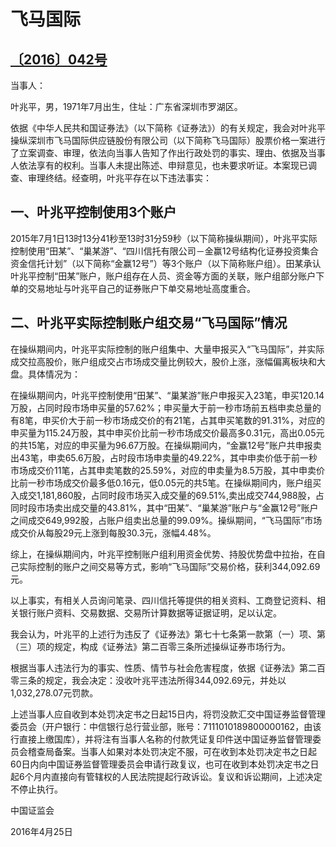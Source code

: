 # 飞马国际


## [〔2016〕042号](http://www.csrc.gov.cn/pub/zjhpublic/G00306212/201605/t20160505_296878.htm)



当事人：

叶兆平，男，1971年7月出生，住址：广东省深圳市罗湖区。

依据《中华人民共和国证券法》（以下简称《证券法》）的有关规定，我会对叶兆平操纵深圳市飞马国际供应链股份有限公司（以下简称飞马国际）股票价格一案进行了立案调查、审理，依法向当事人告知了作出行政处罚的事实、理由、依据及当事人依法享有的权利。当事人未提出陈述、申辩意见，也未要求听证。本案现已调查、审理终结。经查明，叶兆平存在以下违法事实：

## 一、叶兆平控制使用3个账户

2015年7月1日13时13分41秒至13时31分59秒（以下简称操纵期间），叶兆平实际控制使用“田某”、“巢某游”、“四川信托有限公司－金赢12号结构化证券投资集合资金信托计划”（以下简称“金赢12号”）等3个账户（以下简称账户组）。田某承认叶兆平控制“田某”账户，账户组存在人员、资金等方面的关联，账户组部分账户下单的交易地址与叶兆平自己的证券账户下单交易地址高度重合。

## 二、叶兆平实际控制账户组交易“飞马国际”情况

在操纵期间内，叶兆平实际控制的账户组集中、大量申报买入“飞马国际”，并实际成交拉高股价，账户组成交占市场成交量比例较大，股价上涨，涨幅偏离板块和大盘。具体情况为：

在操纵期间内，叶兆平控制使用“田某”、“巢某游”账户申报买入23笔，申买120.14万股，占同时段市场申买量的57.62%；申买量大于前一秒市场前五档申卖总量的有8笔，申买价大于前一秒市场成交价的有21笔，占其申买笔数的91.31%，对应的申买量为115.24万股，其中申买价比前一秒市场成交价最高多0.31元，高出0.05元的共15笔，对应的申买量为96.67万股。在操纵期间内，“金赢12号”账户共申报卖出43笔，申卖65.6万股，占时段市场申卖量的49.22%，其中申卖价低于前一秒市场成交价11笔，占其申卖笔数的25.59%，对应的申卖量为8.5万股，其中申卖价比前一秒市场成交价最多低0.16元，低0.05元的共5笔。在操纵期间内，账户组买入成交1,181,860股，占同时段市场买入成交量的69.51%,卖出成交744,988股，占同时段市场卖出成交量的43.81%，其中“田某”、“巢某游”账户与“金赢12号”账户之间成交649,992股，占账户组卖出总量的99.09%。操纵期间，“飞马国际”市场成交价从每股29元上涨到每股30.3元，涨幅4.48%。

综上，在操纵期间内，叶兆平控制账户组利用资金优势、持股优势盘中拉抬，在自己实际控制的账户之间交易等方式，影响“飞马国际”交易价格，获利344,092.69元。

以上事实，有相关人员询问笔录、四川信托等提供的相关资料、工商登记资料、相关银行账户资料、交易数据、交易所计算数据等证据证明，足以认定。

我会认为，叶兆平的上述行为违反了《证券法》第七十七条第一款第（一）项、第（三）项的规定，构成《证券法》第二百零三条所述操纵证券市场行为。

根据当事人违法行为的事实、性质、情节与社会危害程度，依据《证券法》第二百零三条的规定，我会决定：没收叶兆平违法所得344,092.69元，并处以1,032,278.07元罚款。

上述当事人应自收到本处罚决定书之日起15日内，将罚没款汇交中国证券监督管理委员会（开户银行：中信银行总行营业部，账号：7111010189800000162，由该行直接上缴国库），并将注有当事人名称的付款凭证复印件送中国证券监督管理委员会稽查局备案。当事人如果对本处罚决定不服，可在收到本处罚决定书之日起60日内向中国证券监督管理委员会申请行政复议，也可在收到本处罚决定书之日起6个月内直接向有管辖权的人民法院提起行政诉讼。复议和诉讼期间，上述决定不停止执行。

 

 

 

 

中国证监会      

2016年4月25日    